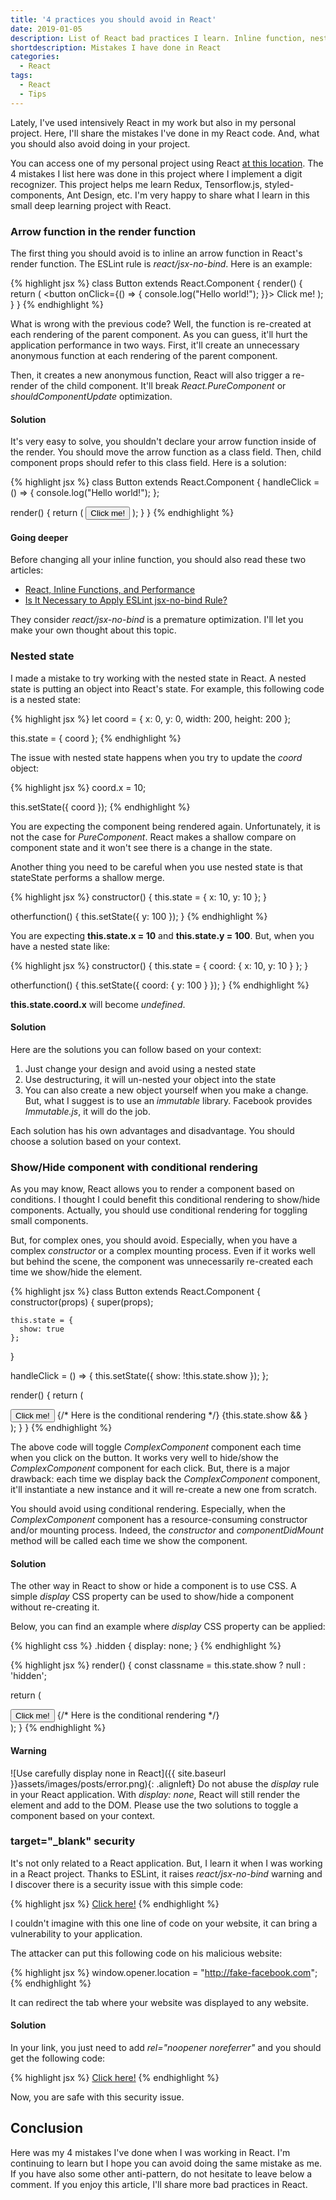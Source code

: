 ```yaml
---
title: '4 practices you should avoid in React'
date: 2019-01-05
description: List of React bad practices I learn. Inline function, nested state, conditional display and target blank security all you need to know about React component.
shortdescription: Mistakes I have done in React
categories:
  - React
tags:
  - React
  - Tips
---
```

Lately, I've used intensively React in my work but also in my personal project. Here, I'll share the mistakes I've done in my React code. And, what you should also avoid doing in your project.

You can access one of my personal project using React [at this location](https://github.com/ixartz/handwritten-digit-recognition-tensorflowjs). The 4 mistakes I list here was done in this project where I implement a digit recognizer. This project helps me learn Redux, Tensorflow.js, styled-components, Ant Design, etc. I'm very happy to share what I learn in this small deep learning project with React.

### Arrow function in the render function

The first thing you should avoid is to inline an arrow function in React's render function. The ESLint rule is *react/jsx-no-bind*. Here is an example:

{% highlight jsx %}
class Button extends React.Component {
  render() {
    return (
      <button onClick={() => { console.log("Hello world!"); }}>
        Click me!
      </button>
    );
  }
}
{% endhighlight %}

What is wrong with the previous code? Well, the function is re-created at each rendering of the parent component. As you can guess, it'll hurt the application performance in two ways. First, it'll create an unnecessary anonymous function at each rendering of the parent component.

Then, it creates a new anonymous function, React will also trigger a re-render of the child component. It'll break *React.PureComponent* or *shouldComponentUpdate* optimization.

#### Solution

It's very easy to solve, you shouldn't declare your arrow function inside of the render. You should move the arrow function as a class field. Then, child component props should refer to this class field. Here is a solution:

{% highlight jsx %}
class Button extends React.Component {
  handleClick = () => {
    console.log("Hello world!");
  };

  render() {
    return (
      <button onClick={this.handleClick}>
        Click me!
      </button>
    );
  }
}
{% endhighlight %}

#### Going deeper

Before changing all your inline function, you should also read these two articles:

* [React, Inline Functions, and Performance](https://cdb.reacttraining.com/react-inline-functions-and-performance-bdff784f5578)
* [Is It Necessary to Apply ESLint jsx-no-bind Rule?](http://shzhangji.com/blog/2018/09/13/is-it-necessary-to-apply-eslint-jsx-no-bind-rule/)

They consider *react/jsx-no-bind* is a premature optimization. I'll let you make your own thought about this topic.

### Nested state

I made a mistake to try working with the nested state in React. A nested state is putting an object into React's state. For example, this following code is a nested state:

{% highlight jsx %}
let coord = {
  x: 0,
  y: 0,
  width: 200,
  height: 200
};

this.state = {
  coord
};
{% endhighlight %}

The issue with nested state happens when you try to update the *coord* object:

{% highlight jsx %}
coord.x = 10;

this.setState({
  coord
});
{% endhighlight %}

You are expecting the component being rendered again. Unfortunately, it is not the case for *PureComponent*. React makes a shallow compare on component state and it won't see there is a change in the state.

Another thing you need to be careful when you use nested state is that stateState performs a shallow merge.

{% highlight jsx %}
constructor() {
  this.state = {
    x: 10,
    y: 10
  };
}

otherfunction() {
  this.setState({
    y: 100
  });
}
{% endhighlight %}

You are expecting **this.state.x = 10** and **this.state.y = 100**. But, when you have a nested state like:

{% highlight jsx %}
constructor() {
  this.state = {
    coord: {
      x: 10,
      y: 10
    }
  };
}

otherfunction() {
  this.setState({
    coord: {
      y: 100
    }
  });
}
{% endhighlight %}

**this.state.coord.x** will become *undefined*.

#### Solution

Here are the solutions you can follow based on your context:

1. Just change your design and avoid using a nested state
2. Use destructuring, it will un-nested your object into the state
3. You can also create a new object yourself when you make a change. But, what I suggest is to use an *immutable* library. Facebook provides *Immutable.js*, it will do the job.

Each solution has his own advantages and disadvantage. You should choose a solution based on your context.

### Show/Hide component with conditional rendering

As you may know, React allows you to render a component based on conditions. I thought I could benefit this conditional rendering to show/hide components. Actually, you should use conditional rendering for toggling small components.

But, for complex ones, you should avoid. Especially, when you have a complex *constructor* or a complex mounting process. Even if it works well but behind the scene, the component was unnecessarily re-created each time we show/hide the element.

{% highlight jsx %}
class Button extends React.Component {
  constructor(props) {
    super(props);

    this.state = {
      show: true
    };
  }

  handleClick = () => {
    this.setState({
      show: !this.state.show
    });
  };

  render() {
    return (
      <div>
        <button onClick={this.handleClick}>
          Click me!
        </button>
        {/* Here is the conditional rendering */}
        {this.state.show && <ComplexComponent />}
      </div>
    );
  }
}
{% endhighlight %}

The above code will toggle *ComplexComponent* component each time when you click on the button. It works very well to hide/show the *ComplexComponent* component for each click. But, there is a major drawback: each time we display back the *ComplexComponent* component, it'll instantiate a new instance and it will re-create a new one from scratch.

You should avoid using conditional rendering. Especially, when the *ComplexComponent* component has a resource-consuming constructor and/or mounting process. Indeed, the *constructor* and *componentDidMount* method will be called each time we show the component.

#### Solution

The other way in React to show or hide a component is to use CSS. A simple *display* CSS property can be used to show/hide a component without re-creating it.

Below, you can find an example where *display* CSS property can be applied:

{% highlight css %}
.hidden {
  display: none;
}
{% endhighlight %}

{% highlight jsx %}
render() {
  const classname = this.state.show ? null : 'hidden';

  return (
    <div>
      <button onClick={this.handleClick}>
        Click me!
      </button>
      {/* Here is the conditional rendering */}
      <ComplexComponent className={classname} />
    </div>
  );
}
{% endhighlight %}

#### Warning

![Use carefully display none in React]({{ site.baseurl }}assets/images/posts/error.png){: .alignleft} Do not abuse the *display* rule in your React application. With *display: none*, React will still render the element and add to the DOM. Please use the two solutions to toggle a component based on your context.

### target="_blank" security

It's not only related to a React application. But, I learn it when I was working in a React project. Thanks to ESLint, it raises *react/jsx-no-bind* warning and I discover there is a security issue with this simple code:

{% highlight jsx %}
<a href="http://malicious-website.com" target="_blank">Click here!</a>
{% endhighlight %}

I couldn't imagine with this one line of code on your website, it can bring a vulnerability to your application.

The attacker can put this following code on his malicious website:

{% highlight jsx %}
window.opener.location = "http://fake-facebook.com";
{% endhighlight %}

It can redirect the tab where your website was displayed to any website.

#### Solution

In your link, you just need to add *rel="noopener noreferrer"* and you should get the following code:

{% highlight jsx %}
<a href="http://malicious-website.com" target="_blank" rel="noopener noreferrer">Click here!</a>
{% endhighlight %}

Now, you are safe with this security issue.

## Conclusion

Here was my 4 mistakes I've done when I was working in React. I'm continuing to learn but I hope you can avoid doing the same mistake as me. If you have also some other anti-pattern, do not hesitate to leave below a comment. If you enjoy this article, I'll share more bad practices in React.
